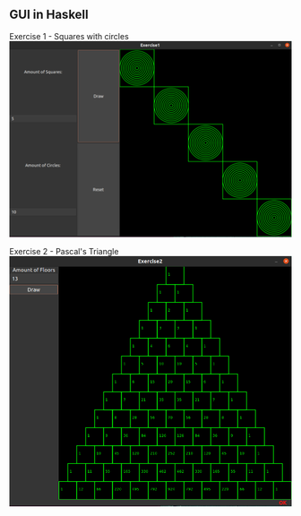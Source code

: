 ## GUI in Haskell

Exercise 1 - Squares with circles
![alt text](https://github.com/prokartem/simple_haskell/blob/master/Ex1/haskell_exercise_1.png)

Exercise 2 - Pascal's Triangle
![alt text](https://github.com/prokartem/simple_haskell/blob/master/Ex2/haskell_exercise_2.png)
